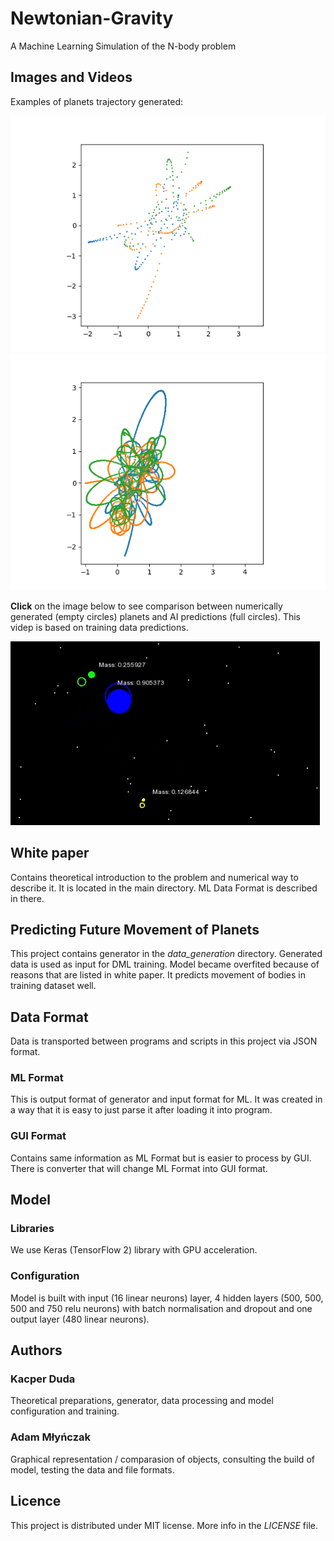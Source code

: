 
# Newtonian-Gravity
A Machine Learning Simulation of the N-body problem

## Images and Videos
Examples of planets trajectory generated:

<img src="images/1.png" width="640"/>
<img src="images/2.png" width="640"/>

**Click** on the image below to see comparison between numerically generated (empty circles) planets and AI predictions (full circles). This videp is based on training data predictions. 

[![Training Data Video](images/training_thumbnail.png)](https://www.youtube.com/watch?v=DbJbDrlpwqM)

## White paper
Contains theoretical introduction to the problem and numerical way to describe it. It is located in the main directory. ML Data Format is described in there.

## Predicting Future Movement of Planets
This project contains generator in the *data_generation* directory. Generated data is used as input for DML training. Model became overfited because of reasons that are listed in white paper. It predicts movement of bodies in training dataset well.

## Data Format
Data is transported between programs and scripts in this project via JSON format.
### ML Format
This is output format of generator and input format for ML. It was created in a way that it is easy to just parse it after loading it into program.
### GUI Format
Contains same information as ML Format but is easier to process by GUI.
There is converter that will change ML Format into GUI format.

## Model
### Libraries
We use Keras (TensorFlow 2) library with GPU acceleration.

### Configuration
Model is built with input (16 linear neurons) layer, 4 hidden layers (500, 500, 500 and 750 relu neurons) with batch normalisation and dropout and one output layer (480 linear neurons).

## Authors
### Kacper Duda
Theoretical preparations, generator, data processing and model configuration and training. 
### Adam Młyńczak

Graphical representation / comparasion of objects, consulting the build of model, testing the data and file formats.

## Licence
This project is distributed under MIT license. More info in the *LICENSE* file.




